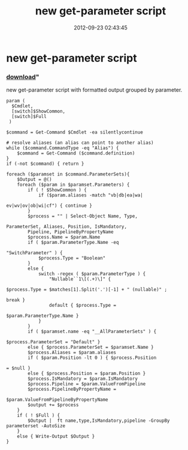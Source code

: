 ﻿---
pid:            3657
parent:         0
children:       
poster:         get-parameter
title:          new get-parameter script
date:           2012-09-23 02:43:45
format:         posh
---

# new get-parameter script

### [download](3657.ps1)"

new get-parameter script with formatted output grouped by parameter.

```posh
param ( 
  $Cmdlet,
  [switch]$ShowCommon, 
  [switch]$Full
 )

$command = Get-Command $Cmdlet -ea silentlycontinue 

# resolve aliases (an alias can point to another alias)
while ($command.CommandType -eq "Alias") {
	$command = Get-Command ($command.definition)
}
if (-not $command) { return }

foreach ($paramset in $command.ParameterSets){
	$Output = @()
	foreach ($param in $paramset.Parameters) {
		if ( ! $ShowCommon ) {
			if ($param.aliases -match "vb|db|ea|wa|

ev|wv|ov|ob|wi|cf") { continue }
		}
		$process = "" | Select-Object Name, Type, 

ParameterSet, Aliases, Position, IsMandatory,
		Pipeline, PipelineByPropertyName
		$process.Name = $param.Name
		if ( $param.ParameterType.Name -eq 

"SwitchParameter" ) {
			$process.Type = "Boolean"
		}
		else {
			switch -regex ( $param.ParameterType ) {
				"Nullable``1\[(.+)\]" { 

$process.Type = $matches[1].Split('.')[-1] + " (nullable)" ; 

break }
				default { $process.Type = 

$param.ParameterType.Name }
			}
		}
		if ( $paramset.name -eq "__AllParameterSets" ) { 

$process.ParameterSet = "Default" }
		else { $process.ParameterSet = $paramset.Name }
		$process.Aliases = $param.aliases
		if ( $param.Position -lt 0 ) { $process.Position 

= $null }
		else { $process.Position = $param.Position }
		$process.IsMandatory = $param.IsMandatory
		$process.Pipeline = $param.ValueFromPipeline
		$process.PipelineByPropertyName = 

$param.ValueFromPipelineByPropertyName
		$output += $process
	}
	if ( ! $Full ) { 
		$Output |  ft name,type,IsMandatory,pipeline -GroupBy parameterset -AutoSize
	}
	else { Write-Output $Output }
}

```
